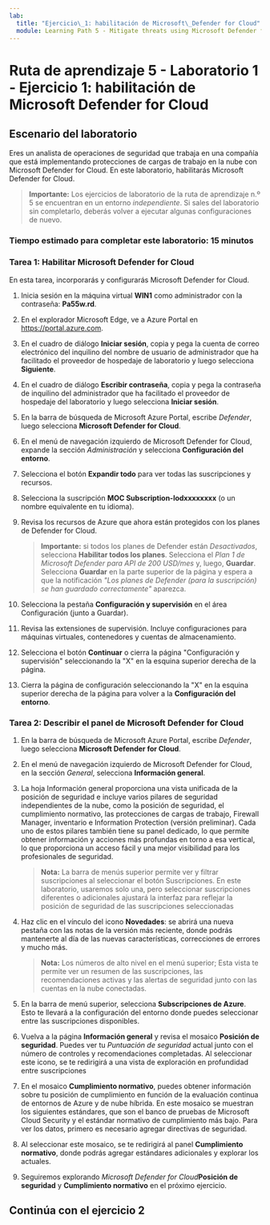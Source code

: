 ```yaml
---
lab:
  title: "Ejercicio\_1: habilitación de Microsoft\_Defender for Cloud"
  module: Learning Path 5 - Mitigate threats using Microsoft Defender for Cloud
---
```


# Ruta de aprendizaje 5 - Laboratorio 1 - Ejercicio 1: habilitación de Microsoft Defender for Cloud

## Escenario del laboratorio

Eres un analista de operaciones de seguridad que trabaja en una compañía que está implementando protecciones de cargas de trabajo en la nube con Microsoft Defender for Cloud. En este laboratorio, habilitarás Microsoft Defender for Cloud.

>**Importante:** Los ejercicios de laboratorio de la ruta de aprendizaje n.º 5 se encuentran en un entorno *independiente*. Si sales del laboratorio sin completarlo, deberás volver a ejecutar algunas configuraciones de nuevo.

### Tiempo estimado para completar este laboratorio: 15 minutos

### Tarea 1: Habilitar Microsoft Defender for Cloud

En esta tarea, incorporarás y configurarás Microsoft Defender for Cloud.

1. Inicia sesión en la máquina virtual **WIN1** como administrador con la contraseña: **Pa55w.rd**.

1. En el explorador Microsoft Edge, ve a Azure Portal en <https://portal.azure.com>.
  
1. En el cuadro de diálogo **Iniciar sesión**, copia y pega la cuenta de correo electrónico del inquilino del nombre de usuario de administrador que ha facilitado el proveedor de hospedaje de laboratorio y luego selecciona **Siguiente**.

1. En el cuadro de diálogo **Escribir contraseña**, copia y pega la contraseña de inquilino del administrador que ha facilitado el proveedor de hospedaje del laboratorio y luego selecciona **Iniciar sesión**.

1. En la barra de búsqueda de Microsoft Azure Portal, escribe *Defender*, luego selecciona **Microsoft Defender for Cloud**.

1. En el menú de navegación izquierdo de Microsoft Defender for Cloud, expande la sección *Administración* y selecciona **Configuración del entorno**.

1. Selecciona el botón **Expandir todo** para ver todas las suscripciones y recursos.

1. Selecciona la suscripción **MOC Subscription-lodxxxxxxxx** (o un nombre equivalente en tu idioma).

1. Revisa los recursos de Azure que ahora están protegidos con los planes de Defender for Cloud.

    >**Importante:** si todos los planes de Defender están *Desactivados*, selecciona **Habilitar todos los planes**. Selecciona el *Plan 1 de Microsoft Defender para API de 200 USD/mes* y, luego, **Guardar**. Selecciona **Guardar** en la parte superior de la página y espera a que la notificación *"Los planes de Defender (para la suscripción) se han guardado correctamente"* aparezca.

1. Selecciona la pestaña **Configuración y supervisión** en el área Configuración (junto a Guardar).

1. Revisa las extensiones de supervisión. Incluye configuraciones para máquinas virtuales, contenedores y cuentas de almacenamiento.

1. Selecciona el botón **Continuar** o cierra la página "Configuración y supervisión" seleccionando la "X" en la esquina superior derecha de la página.

1. Cierra la página de configuración seleccionando la "X" en la esquina superior derecha de la página para volver a la **Configuración del entorno**.

<!---1. Select the Log analytics workspace you created earlier *uniquenameDefender* to review the available options and pricing.

1. Select **Enable all plans** (to the right of Select Defender plan) and then select **Save**. Wait for the *"Microsoft Defender plan for workspace uniquenameDefender were saved successfully!"* notification to appear.

    >**Note:** If the page is not being displayed, refresh your Edge browser and try again.

1. Close the Defender plans page by selecting the 'X' on the upper right of the page to go back to the **Environment settings**. --->

### Tarea 2: Describir el panel de Microsoft Defender for Cloud

1. En la barra de búsqueda de Microsoft Azure Portal, escribe *Defender*, luego selecciona **Microsoft Defender for Cloud**.

1. En el menú de navegación izquierdo de Microsoft Defender for Cloud, en la sección *General*, selecciona **Información general**.

1. La hoja Información general proporciona una vista unificada de la posición de seguridad e incluye varios pilares de seguridad independientes de la nube, como la posición de seguridad, el cumplimiento normativo, las protecciones de cargas de trabajo, Firewall Manager, inventario e Information Protection (versión preliminar). Cada uno de estos pilares también tiene su panel dedicado, lo que permite obtener información y acciones más profundas en torno a esa vertical, lo que proporciona un acceso fácil y una mejor visibilidad para los profesionales de seguridad.

    >**Nota:** La barra de menús superior permite ver y filtrar suscripciones al seleccionar el botón Suscripciones. En este laboratorio, usaremos solo una, pero seleccionar suscripciones diferentes o adicionales ajustará la interfaz para reflejar la posición de seguridad de las suscripciones seleccionadas

1. Haz clic en el vínculo del icono **Novedades**: se abrirá una nueva pestaña con las notas de la versión más reciente, donde podrás mantenerte al día de las nuevas características, correcciones de errores y mucho más.

    >**Nota:** Los números de alto nivel en el menú superior; Esta vista te permite ver un resumen de las suscripciones, las recomendaciones activas y las alertas de seguridad junto con las cuentas en la nube conectadas.

1. En la barra de menú superior, selecciona **Subscripciones de Azure**. Esto te llevará a la configuración del entorno donde puedes seleccionar entre las suscripciones disponibles.

1. Vuelva a la página **Información general** y revisa el mosaico **Posición de seguridad**. Puedes ver tu *Puntuación de seguridad* actual junto con el número de controles y recomendaciones completadas. Al seleccionar este icono, se te redirigirá a una vista de exploración en profundidad entre suscripciones

1. En el mosaico **Cumplimiento normativo**, puedes obtener información sobre tu posición de cumplimiento en función de la evaluación continua de entornos de Azure y de nube híbrida. En este mosaico se muestran los siguientes estándares, que son el banco de pruebas de Microsoft Cloud Security y el estándar normativo de cumplimiento más bajo. Para ver los datos, primero es necesario agregar directivas de seguridad.

1. Al seleccionar este mosaico, se te redirigirá al panel **Cumplimiento normativo**, donde podrás agregar estándares adicionales y explorar los actuales.

1. Seguiremos explorando *Microsoft Defender for Cloud***Posición de seguridad** y **Cumplimiento normativo** en el próximo ejercicio.

## Continúa con el ejercicio 2

